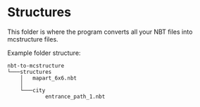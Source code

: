 # Structures

This folder is where the program converts all your NBT files into mcstructure files.

Example folder structure:

```
nbt-to-mcstructure
└───structures
    │   mapart_6x6.nbt
    │
    └───city
            entrance_path_1.nbt
```